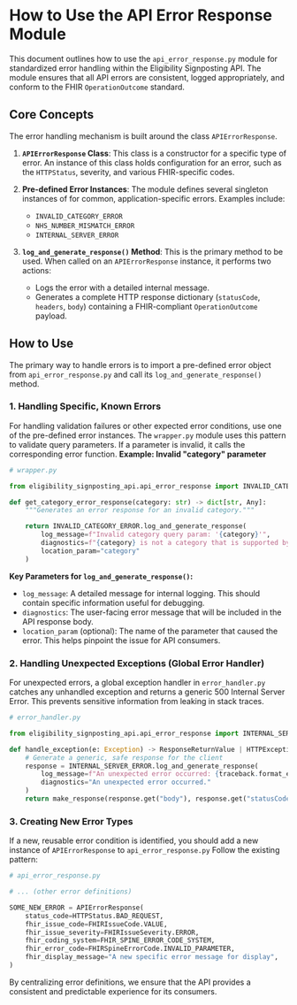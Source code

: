 # How to Use the API Error Response Module
This document outlines how to use the `api_error_response.py` module for standardized error handling within the Eligibility Signposting API. The module ensures that all API errors are consistent, logged appropriately, and conform to the FHIR `OperationOutcome` standard.
## Core Concepts
The error handling mechanism is built around the class `APIErrorResponse`.
1. **`APIErrorResponse` Class**: This class is a constructor for a specific type of error. An instance of this class holds configuration for an error, such as the `HTTPStatus`, severity, and various FHIR-specific codes.
2. **Pre-defined Error Instances**: The module defines several singleton instances of for common, application-specific errors. Examples include:
    - `INVALID_CATEGORY_ERROR`
    - `NHS_NUMBER_MISMATCH_ERROR`
    - `INTERNAL_SERVER_ERROR`

3. **`log_and_generate_response()` Method**: This is the primary method to be used. When called on an `APIErrorResponse` instance, it performs two actions:
    - Logs the error with a detailed internal message.
    - Generates a complete HTTP response dictionary (`statusCode`, `headers`, `body`) containing a FHIR-compliant `OperationOutcome` payload.

## How to Use
The primary way to handle errors is to import a pre-defined error object from `api_error_response.py` and call its `log_and_generate_response()` method.
### 1. Handling Specific, Known Errors
For handling validation failures or other expected error conditions, use one of the pre-defined error instances.
The `wrapper.py` module uses this pattern to validate query parameters. If a parameter is invalid, it calls the corresponding error function.
**Example: Invalid "category" parameter**
``` python
# wrapper.py

from eligibility_signposting_api.api_error_response import INVALID_CATEGORY_ERROR

def get_category_error_response(category: str) -> dict[str, Any]:
    """Generates an error response for an invalid category."""

    return INVALID_CATEGORY_ERROR.log_and_generate_response(
        log_message=f"Invalid category query param: '{category}'",
        diagnostics=f"{category} is not a category that is supported by the API",
        location_param="category"
    )
```
**Key Parameters for `log_and_generate_response()`:**
- `log_message`: A detailed message for internal logging. This should contain specific information useful for debugging.
- `diagnostics`: The user-facing error message that will be included in the API response body.
- `location_param` (optional): The name of the parameter that caused the error. This helps pinpoint the issue for API consumers.

### 2. Handling Unexpected Exceptions (Global Error Handler)
For unexpected errors, a global exception handler in `error_handler.py` catches any unhandled exception and returns a generic 500 Internal Server Error. This prevents sensitive information from leaking in stack traces.
``` python
# error_handler.py

from eligibility_signposting_api.api_error_response import INTERNAL_SERVER_ERROR

def handle_exception(e: Exception) -> ResponseReturnValue | HTTPException:
    # Generate a generic, safe response for the client
    response = INTERNAL_SERVER_ERROR.log_and_generate_response(
        log_message=f"An unexpected error occurred: {traceback.format_exception(e)}",
        diagnostics="An unexpected error occurred."
    )
    return make_response(response.get("body"), response.get("statusCode"), response.get("headers"))
```
### 3. Creating New Error Types
If a new, reusable error condition is identified, you should add a new instance of `APIErrorResponse` to `api_error_response.py`
Follow the existing pattern:

``` python
# api_error_response.py

# ... (other error definitions)

SOME_NEW_ERROR = APIErrorResponse(
    status_code=HTTPStatus.BAD_REQUEST,
    fhir_issue_code=FHIRIssueCode.VALUE,
    fhir_issue_severity=FHIRIssueSeverity.ERROR,
    fhir_coding_system=FHIR_SPINE_ERROR_CODE_SYSTEM,
    fhir_error_code=FHIRSpineErrorCode.INVALID_PARAMETER,
    fhir_display_message="A new specific error message for display",
)
```
By centralizing error definitions, we ensure that the API provides a consistent and predictable experience for its consumers.
